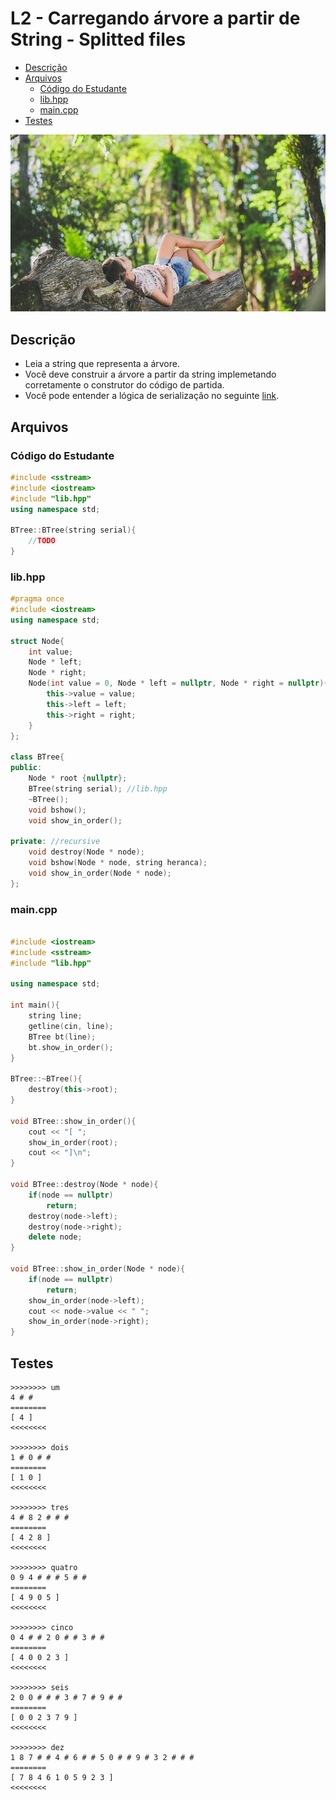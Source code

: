 # L2 - Carregando árvore a partir de String - Splitted files

<!--TOC_BEGIN-->
- [Descrição](#descrição)
- [Arquivos](#arquivos)
    - [Código do Estudante](#código-do-estudante)
    - [lib.hpp](#libhpp)
    - [main.cpp](#maincpp)
- [Testes](#testes)
<!--TOC_END--> 


![](https://raw.githubusercontent.com/qxcodeed/moodle/master/base/500/__capa.jpg) 

## Descrição 

- Leia a string que representa a árvore.
- Você deve construir a árvore a partir da string implemetando corretamente o construtor do código de partida.
- Você pode entender a lógica de serialização no seguinte [link](https://www.geeksforgeeks.org/serialize-deserialize-binary-tree/).
 


 
## Arquivos
### Código do Estudante
```cpp
#include <sstream>
#include <iostream>
#include "lib.hpp"
using namespace std;

BTree::BTree(string serial){
    //TODO
}

```

### lib.hpp
```cpp
#pragma once
#include <iostream>
using namespace std;

struct Node{
    int value;
    Node * left;
    Node * right;
    Node(int value = 0, Node * left = nullptr, Node * right = nullptr){
        this->value = value;
        this->left = left;
        this->right = right;
    }
};

class BTree{
public:
    Node * root {nullptr};
    BTree(string serial); //lib.hpp
    ~BTree();
    void bshow();
    void show_in_order();

private: //recursive
    void destroy(Node * node);
    void bshow(Node * node, string heranca);
    void show_in_order(Node * node);
};
```

### main.cpp
```cpp

#include <iostream>
#include <sstream>
#include "lib.hpp"

using namespace std;

int main(){
    string line;
    getline(cin, line);
    BTree bt(line);
    bt.show_in_order();
}

BTree::~BTree(){
    destroy(this->root);
}

void BTree::show_in_order(){
    cout << "[ ";
    show_in_order(root);
    cout << "]\n";
}

void BTree::destroy(Node * node){
    if(node == nullptr)
        return;
    destroy(node->left);
    destroy(node->right);
    delete node;
}

void BTree::show_in_order(Node * node){
    if(node == nullptr)
        return;
    show_in_order(node->left);
    cout << node->value << " ";
    show_in_order(node->right);
}

```

## Testes

```
>>>>>>>> um
4 # # 
========
[ 4 ]
<<<<<<<<

>>>>>>>> dois
1 # 0 # # 
========
[ 1 0 ]
<<<<<<<<

>>>>>>>> tres
4 # 8 2 # # # 
========
[ 4 2 8 ]
<<<<<<<<

>>>>>>>> quatro
0 9 4 # # # 5 # # 
========
[ 4 9 0 5 ]
<<<<<<<<

>>>>>>>> cinco
0 4 # # 2 0 # # 3 # # 
========
[ 4 0 0 2 3 ]
<<<<<<<<

>>>>>>>> seis
2 0 0 # # # 3 # 7 # 9 # # 
========
[ 0 0 2 3 7 9 ]
<<<<<<<<

>>>>>>>> dez
1 8 7 # # 4 # 6 # # 5 0 # # 9 # 3 2 # # # 
========
[ 7 8 4 6 1 0 5 9 2 3 ]
<<<<<<<<
```

 